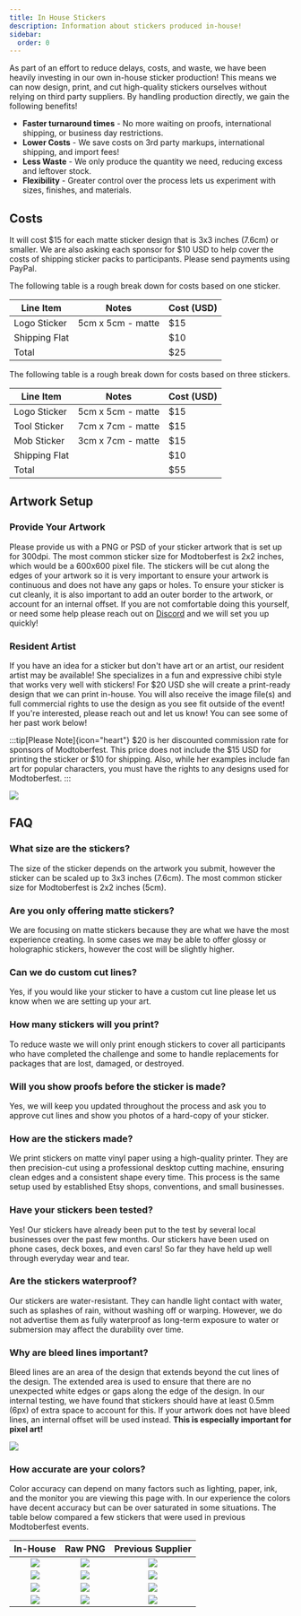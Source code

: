 ```yaml
---
title: In House Stickers
description: Information about stickers produced in-house!
sidebar:
  order: 0
---
```


As part of an effort to reduce delays, costs, and waste, we have been heavily investing in our own in-house sticker 
production! This means we can now design, print, and cut high-quality stickers ourselves without relying on third party
suppliers. By handling production directly, we gain the following benefits!

- **Faster turnaround times** - No more waiting on proofs, international shipping, or business day restrictions.
- **Lower Costs** - We save costs on 3rd party markups, international shipping, and import fees!
- **Less Waste** - We only produce the quantity we need, reducing excess and leftover stock.
- **Flexibility** - Greater control over the process lets us experiment with sizes, finishes, and materials.

## Costs
It will cost $15 for each matte sticker design that is 3x3 inches (7.6cm) or smaller. We are also asking each sponsor
for $10 USD to help cover the costs of shipping sticker packs to participants. Please send payments using PayPal.

The following table is a rough break down for costs based on one sticker.

| Line Item     | Notes             | Cost (USD) |
|---------------|-------------------|------------|
| Logo Sticker  | 5cm x 5cm - matte | $15        |
| Shipping Flat |                   | $10        |
| Total         |                   | $25        |

The following table is a rough break down for costs based on three stickers.

| Line Item     | Notes             | Cost (USD) |
|---------------|-------------------|------------|
| Logo Sticker  | 5cm x 5cm - matte | $15        |
| Tool Sticker  | 7cm x 7cm - matte | $15        |
| Mob Sticker   | 3cm x 7cm - matte | $15        |
| Shipping Flat |                   | $10        |
| Total         |                   | $55        |

## Artwork Setup

### Provide Your Artwork
Please provide us with a PNG or PSD of your sticker artwork that is set up for 300dpi. The most common sticker size for 
Modtoberfest is 2x2 inches, which would be a 600x600 pixel file. The stickers will be cut along the edges of your 
artwork so it is very important to ensure your artwork is continuous and does not have any gaps or holes. To ensure your
sticker is cut cleanly, it is also important to add an outer border to the artwork, or account for an internal offset.
If you are not comfortable doing this yourself, or need some help please reach out on 
[Discord](https://discord.modtoberfest.com) and we will set you up quickly!

### Resident Artist
If you have an idea for a sticker but don't have art or an artist, our resident artist may be available! She specializes
in a fun and expressive chibi style that works very well with stickers! For $20 USD she will create a print-ready design
that we can print in-house. You will also receive the image file(s) and full commercial rights to use the design as you
see fit outside of the event! If you're interested, please reach out and let us know! You can see some of her past work
below!

:::tip[Please Note]{icon="heart"}
$20 is her discounted commission rate for sponsors of Modtoberfest. This price does not include the $15 USD for printing
the sticker or $10 for shipping. Also, while her examples include fan art for popular characters, you must have the
rights to any designs used for Modtoberfest.
:::

![](../../../assets/kas_sticker_designs.png)

## FAQ

### What size are the stickers?
The size of the sticker depends on the artwork you submit, however the sticker can be scaled up to 3x3 inches (7.6cm). 
The most common sticker size for Modtoberfest is 2x2 inches (5cm).

### Are you only offering matte stickers?
We are focusing on matte stickers because they are what we have the most experience creating. In some cases we may be 
able to offer glossy or holographic stickers, however the cost will be slightly higher.

### Can we do custom cut lines?
Yes, if you would like your sticker to have a custom cut line please let us know when we are setting up your art.

### How many stickers will you print?
To reduce waste we will only print enough stickers to cover all participants who have completed the challenge and some
to handle replacements for packages that are lost, damaged, or destroyed.

### Will you show proofs before the sticker is made?
Yes, we will keep you updated throughout the process and ask you to approve cut lines and show you photos of a hard-copy
of your sticker.

### How are the stickers made?
We print stickers on matte vinyl paper using a high-quality printer. They are then precision-cut using a professional 
desktop cutting machine, ensuring clean edges and a consistent shape every time. This process is the same setup used by
established Etsy shops, conventions, and small businesses.

### Have your stickers been tested?
Yes! Our stickers have already been put to the test by several local businesses over the past few months. Our stickers 
have been used on phone cases, deck boxes, and even cars! So far they have held up well through everyday wear and tear.

### Are the stickers waterproof?
Our stickers are water-resistant. They can handle light contact with water, such as splashes of rain, without washing 
off or warping. However, we do not advertise them as fully waterproof as long-term exposure to water or submersion may
affect the durability over time.

### Why are bleed lines important?
Bleed lines are an area of the design that extends beyond the cut lines of the design. The extended area is used to
ensure that there are no unexpected white edges or gaps along the edge of the design. In our internal testing, we have
found that stickers should have at least 0.5mm (6px) of extra space to account for this. If your artwork does not have
bleed lines, an internal offset will be used instead. **This is especially important for pixel art!**

![](../../../assets/bleed_lines_example.png)

### How accurate are your colors?
Color accuracy can depend on many factors such as lighting, paper, ink, and the monitor you are viewing this page with.
In our experience the colors have decent accuracy but can be over saturated in some situations. The table below compared
a few stickers that were used in previous Modtoberfest events.

|                    In-House                     |                     Raw PNG                      |                Previous Supplier                 |
|:-----------------------------------------------:|:------------------------------------------------:|:------------------------------------------------:|
| ![](../../../assets/color_accuracy/ih_bone.png) | ![](../../../assets/color_accuracy/raw_bone.png) | ![](../../../assets/color_accuracy/zap_bone.png) |
| ![](../../../assets/color_accuracy/ih_cat.png)  | ![](../../../assets/color_accuracy/raw_cat.png)  | ![](../../../assets/color_accuracy/zap_cat.png)  |
| ![](../../../assets/color_accuracy/ih_jei.png)  | ![](../../../assets/color_accuracy/raw_jei.png)  | ![](../../../assets/color_accuracy/zap_jei.png)  |
| ![](../../../assets/color_accuracy/ih_neo.png)  | ![](../../../assets/color_accuracy/raw_neo.png)  | ![](../../../assets/color_accuracy/zap_neo.png)  |